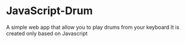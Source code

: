 # JavaScript-Drum
A simple web app that allow you to play drums from your keyboard
It is created only based on Javascript 

